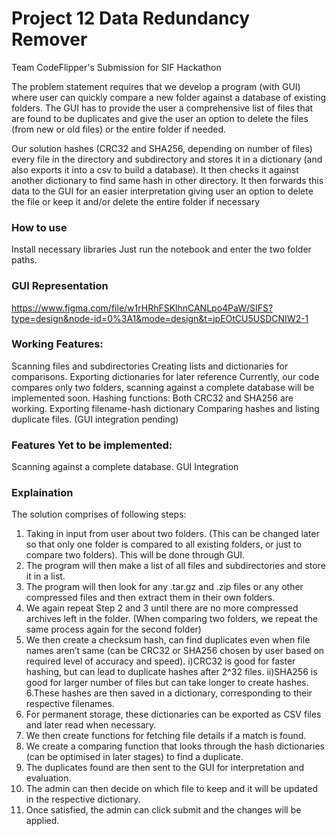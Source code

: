 # Project 12 Data Redundancy Remover
Team CodeFlipper's Submission for SIF Hackathon 

The problem statement requires that we develop a program (with GUI) where user can quickly compare a new folder against a database of existing folders. The GUI has to provide the user a comprehensive list of files that are found to be duplicates and give the user an option to delete the files (from new or old files) or the entire folder if needed.

Our solution hashes (CRC32 and SHA256, depending on number of files) every file in the directory and subdirectory and stores it in a dictionary (and also exports it into a csv to build a database). It then checks it against another dictionary to find same hash in other directory. 
It then forwards this data to the GUI for an easier interpretation giving user an option to delete the file or keep it and/or delete the entire folder if necessary

### How to use
Install necessary libraries 
Just run the notebook and enter the two folder paths.

### GUI Representation
https://www.figma.com/file/w1rHRhFSKlhnCANLpo4PaW/SIFS?type=design&node-id=0%3A1&mode=design&t=jpEOtCU5USDCNIW2-1

### Working Features: 
Scanning files and subdirectories
Creating lists and dictionaries for comparisons.
Exporting dictionaries for later reference
Currently, our code compares only two folders, scanning against a complete database will be implemented soon.
Hashing functions: Both CRC32 and SHA256 are working.
Exporting filename-hash dictionary
Comparing hashes and listing duplicate files. (GUI integration pending)

### Features Yet to be implemented: 
Scanning against a complete database.
GUI Integration

### Explaination
The solution comprises of following steps: 
1. Taking in input from user about two folders. (This can be changed later so that only one folder is compared to all existing folders, or just to compare two folders). This will be done through GUI.
2. The program will then make a list of all files and subdirectories and store it in a list.
3. The program will then look for any .tar.gz and .zip files or any other compressed files and then extract them in their own folders.
4. We again repeat Step 2 and 3 until there are no more compressed archives left in the folder. (When comparing two folders, we repeat the same process again for the second folder)
5. We then create a checksum hash, can find duplicates even when file names aren’t same (can be CRC32 or SHA256 chosen by user based on required level of accuracy and speed). 
i)CRC32 is good for faster hashing, but can lead to duplicate hashes after 2^32 files.
ii)SHA256 is good for larger number of files but can take longer to create hashes.
6.These hashes are then saved in  a dictionary, corresponding to their respective filenames.
7. For permanent storage, these dictionaries can be exported as CSV files and later read when necessary. 
8. We then create functions for fetching file details if a match is found.
9. We create a comparing function that looks through the hash dictionaries (can be optimised in later stages) to find a duplicate.
10. The duplicates found are then sent to the GUI for interpretation and evaluation.
11. The admin can then decide on which file to keep and it will be updated in the respective dictionary.
12. Once satisfied, the admin can click submit and the changes will be applied.



